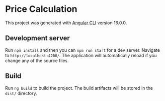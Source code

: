 # Price Calculation

This project was generated with [Angular CLI](https://github.com/angular/angular-cli) version 16.0.0.

## Development server

Run `npm install` and then you can `npm run start` for a dev server. Navigate to `http://localhost:4200/`. The application will automatically reload if you change any of the source files.

## Build

Run `ng build` to build the project. The build artifacts will be stored in the `dist/` directory.
